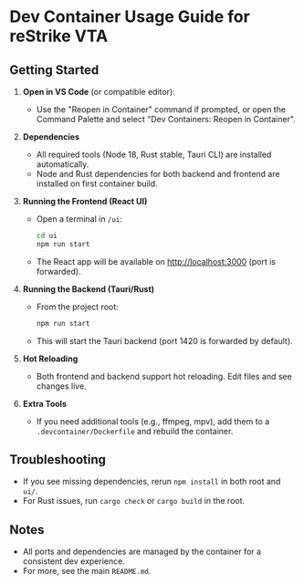 # Dev Container Usage Guide for reStrike VTA

## Getting Started

1. **Open in VS Code** (or compatible editor):
   - Use the "Reopen in Container" command if prompted, or open the Command Palette and select "Dev Containers: Reopen in Container".

2. **Dependencies**
   - All required tools (Node 18, Rust stable, Tauri CLI) are installed automatically.
   - Node and Rust dependencies for both backend and frontend are installed on first container build.

3. **Running the Frontend (React UI)**
   - Open a terminal in `/ui`:
     ```bash
     cd ui
     npm run start
     ```
   - The React app will be available on [http://localhost:3000](http://localhost:3000) (port is forwarded).

4. **Running the Backend (Tauri/Rust)**
   - From the project root:
     ```bash
     npm run start
     ```
   - This will start the Tauri backend (port 1420 is forwarded by default).

5. **Hot Reloading**
   - Both frontend and backend support hot reloading. Edit files and see changes live.

6. **Extra Tools**
   - If you need additional tools (e.g., ffmpeg, mpv), add them to a `.devcontainer/Dockerfile` and rebuild the container.

## Troubleshooting
- If you see missing dependencies, rerun `npm install` in both root and `ui/`.
- For Rust issues, run `cargo check` or `cargo build` in the root.

## Notes
- All ports and dependencies are managed by the container for a consistent dev experience.
- For more, see the main `README.md`. 